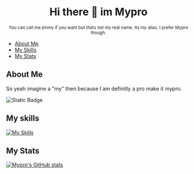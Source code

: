 <div align="center">
  <h1>Hi there 👋 im Mypro</h1>
  <sup>You can call me jimmy if you want but thats not my real name. Its my alias. I prefer Mypro though.</sup>
</div>

<div>

 - [About Me](https://github.com/JimmyTarson12#about-me)
 - [My Skills](https://github.com/JimmyTarson12#my-skills)
 - [My Stats](https://github.com/JimmyTarson12#my-stats)

</div>

## About Me

So yeah imagine a "my" then because I am definitly a pro make it mypro. 

![Static Badge](https://img.shields.io/badge/kinda%20cool_%F0%9F%98%8F-gray?style=for-the-badge)

## My skills

[![My Skills](https://skillicons.dev/icons?i=js,html,css)](https://skillicons.dev)

## My Stats

[![Mypro's GitHub stats](https://github-readme-stats.vercel.app/api?username=JimmyTarson12&theme=toykonight)](https://github.com/JimmyTarson12/github-readme-stats)
